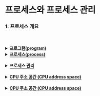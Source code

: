 # 프로세스와 프로세스 관리

### 1. 프로세스 개요

 <br>
 <br>

<details>
  <summary><span style="border-bottom:0.05em solid"><strong>프로그램(program)</strong></span></summary>
    <ul>
    <li> ✓ 하드디스크 등의 저장 매체에 저장되어 있는 실행이 가능한 파일
  </ul>
<br>
</details>
<details>
  <summary><span style="border-bottom:0.05em solid"><strong>프로세스(process)</strong></span></summary>
    <ul>
      ✓ 프로그램이 메모리(주기억장치)에 적재되어 실행 중인 프로그램</li>
       ➢ 필요한 모든 자원(코드 공간, 데이터 공간, 스택 공간, 힙 공간)을 할당 받음
     <details>
  <summary><span style="border-bottom:0.05em solid"><strong>✓ 프로세스의 특징(Computer Architecture)</strong></span></summary>
<br>
    <ul>
    <li> 운영체제는 프로그램을 메모리 적재하고 프로세스로 다룸 (프로그램 → 프로세스)</li>
    <li> 운영체제는 프로세스에게 실행에 필요한 메모리 할당하고 이곳에 코드와 데이터 등 적재</li>
    <li> 프로세스들은 서로 독립적인 메모리 공간을 가짐. 다른 프로세스의 영역에 접근 불허(보호)</li>
    <li> 운영체제는 각 프로세스의 메모리 위치와 크기 정보를 관리한다.</li>
    <li> 운영체제는 프로세스마다 고유한 번호(프로세스 ID) 할당</li>
    <li> 프로세스의 관한 모든 정보는 커널에 의해 관리</li>
    <li> 프로세스는 실행 – 대기 – 잠자기 – 대기 – 실행 - 종료 등의 생명 주기를 가짐</li>
    <li> 프로세스 생성, 실행, 대기, 종료 등의 모든 관리는 커널에 의해 수행</li>
  </ul>
<br>

</details>
  </ul>
<br>
</details>

<br>

<details>
  <summary><span style="border-bottom:0.05em solid"><strong>프로세스 관리</strong></span></summary>
    <ul>
    ✓ 프로세스의 생성에서 종료까지, 관리는 모두 커널에 의해 이루어짐
     ➢ 커널은 커널 영역에 프로세스 테이블(시스템에 한 개만 존재)을 만들고, 이 테이블을 이용해 프로세스들 목록을 관리
  </ul>
<br>
</details>

<br>

<details>
  <summary><span style="border-bottom:0.05em solid"><strong>CPU 주소 공간 (CPU address space)</strong></span></summary>
    <ul>
    ✓ CPU가 주소선을 통해 액세스할 수 있는 전체 물리 메모리 공간
    ✓ CPU 주소 공간 크기
     ➢ CPU 주소선(An-1 ~ A0)의 수에 의해 결정
      ❖ 32비트 CPU → 32개의 주소선(A31 ~ A0) 지원 → 232 개의 주소 → 232 바이트 → 4GB 주소 공간
     ➢ 하나의 번지에 할당되는 저장 공간 크기는 1B(바이트)이며 주소 공간은 0 번지부터 시작
    ✓ CPU 주소 공간보다 큰 메모리?
     ➢ 있어도 액세스 불가능
    ✓ CPU 주소 공간보다 작은 양의 메모리?
     ➢ 가능하며 CPU가 설치된 메모리의 주소 영역을 넘어 액세스하면 시스템 오류
      ❖ 예) 32비트 CPU를 가진 컴퓨터(4GB까지 메모리 액세스 가능)에 2GB의 메모리가 설치되어 있을 때 2GB를 넘어서 액세스하면없는 메모리를 액세스하므로 심각한 오류 발생
  </ul>
<br>
</details>
<br>
<details>
  <summary><span style="border-bottom:0.05em solid"><strong>CPU 주소 공간 (CPU address space)</strong></span></summary>
    <ul>
    ✓ 프로그램이 운영체제에 의해 프로세스로 변경되면 항상 사용자 공간에 4개의 구성 요소가 생성됨
     ➢ 이 영역을 ‘프로세스 (영역)’ 또는 ‘프로세스 이미지‘ 라고도 표현
    ✓ 4개의 메모리 영역(프로세스)
     ① 코드(code) 영역
     ② 데이터(data) 영역
     ③ 힙(heap) 영역
     ④ 스택(stack) 영역
   ✓ 각 영역의 특성 및 공유 사용(메모리 사용량 절약)을 위해서 4개의 영역으로 분리
   ✓ 프로세스의 크기는 CPU가 액세스 할 수 있는 범위보다 클 수 없으며
   ✓ 프로세스의 크기는 프로세스 마다 달라짐
    ➢ 각 프로그램 마다 코드, 데이터 등의 크기가 다르기 때문임
    ➢ 또한 실행 중에도 힙 영역, 스택 영역의 크기가 달라져 프로세스의 크기가 변함
  </ul>
<br>
</details>

